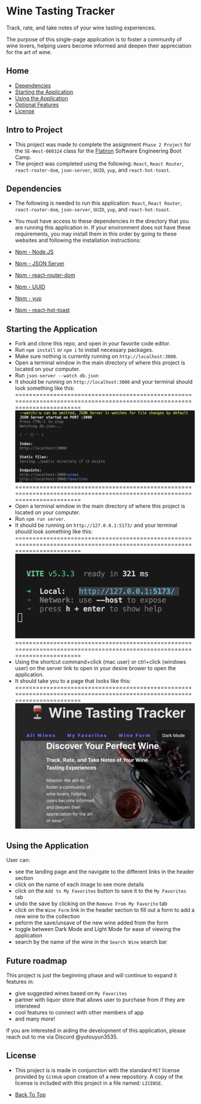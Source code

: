 # Wine Tasting Tracker

Track, rate, and take notes of your wine tasting experiences. 

The purpose of this single-page application is to foster a community of wine lovers, helping users become informed and deepen their appreciation for the art of wine.

## Home

- [Dependencies](#dependencies)
- [Starting the Application](#starting-the-application)
- [Using the Application](#using-the-application)
- [Optional Features](#future-roadmap)
- [License](#license)


## Intro to Project

- This project was made to complete the assignment `Phase 2 Project` for the `SE-West-060324` class for the [Flatiron](https://flatironschool.com/) Software Engineering Boot Camp.
- The project was completed using the following: `React`, `React Router`, `react-router-dom`, `json-server`, `UUID`, `yup`, and `react-hot-toast`.

## Dependencies

- The following is needed to run this application: `React`, `React Router`, `react-router-dom`, `json-server`, `UUID`, `yup`, and `react-hot-toast`.

- You must have access to these dependencies in the directory that you are running this application in. If your environment does not have these requirements, you may install them in this order by going to these websites and following the installation instructions:

- [Npm - Node.JS](https://www.npmjs.com/package/node)

- [Npm - JSON Server](https://www.npmjs.com/package/json-server)

- [Npm - react-router-dom](https://www.npmjs.com/package/react-router-dom)

- [Npm - UUID](https://www.npmjs.com/package/uuid)

- [Npm - yup](https://www.npmjs.com/package/yup)

- [Npm - react-hot-toast](https://www.npmjs.com/package/react-hot-toast)


## Starting the Application

- Fork and clone this repo, and open in your favorite code editor.
- Run `npm install` or `npm i` to install necessary packages.
- Make sure nothing is currently running on `http://localhost:3000`.
- Open a terminal window in the main directory of where this project is located on your computer.
- Run `json-server --watch db.json`
- It should be running on `http://localhost:3000` and your terminal should look something like this:
=========================================================================================================================
    ![JSON Server running correctly.](./src/assets/runningJsonServer.png "JSON Server")
=========================================================================================================================
- Open a terminal window in the main directory of where this project is located on your computer.
- Run `npm run server`.
- It should be running on `http://127.0.0.1:5173/` and your terminal should look something like this:
=========================================================================================================================
  ![Local Server is running correctly.](./src/assets/runningServer.png "Server")
=========================================================================================================================
- Using the shortcut command+click (mac user) or ctrl+click (windows user) on the server link to open in your desire brower to open the application.
- It should take you to a page that looks like this:
=========================================================================================================================
  ![Home page of app.](./src/assets/landingPage.png "Home Page")

## Using the Application

User can: 
- see the landing page and the navigate to the different links in the header section
- click on the name of each image to see more details
- click on the `Add to My Favorites` button to save it to the `My Favorites` tab
- undo the save by clicking on the `Remove From My Favorite` tab
- click on the `Wine Form` link in the header section to fill out a form to add a new wine to the collection
- peform the save/unsave of the new wine added from the form
- toggle between Dark Mode and Light Mode for ease of viewing the application
- search by the name of the wine in the `Search Wine` search bar 

## Future roadmap

This project is just the beginning phase and will continue to expand it features in:

- give suggested wines based on `My Favorites`
- partner with liquor store that allows user to purchase from if they are intersteed
- cool features to connect with other members of app
- and many more!

If you are interested in aiding the development of this application, please reach out to me via Discord @yutouyun3535.

## License

- This project is is made in conjunction with the standard `MIT` license provided by `GitHub` upon creation of a new repository. A copy of the license is included with this project in a file named: `LICENSE`.

* [Back To Top](#Wine-Tasting-Tracker)
